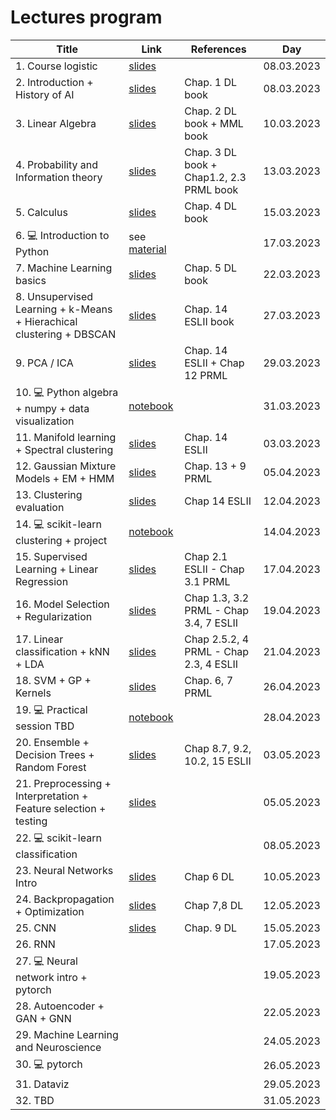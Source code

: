 # Lectures program

| Title | Link | References | Day |
| ------------------ | ------------- | ---------------- | --------------- |
| 1. Course logistic | [slides](https://docs.google.com/presentation/d/1kTL8-8z6N607njfj-Qf8fa0qkur6mykDr2Tys3JPIuo/edit?usp=sharing) | | 08.03.2023 |
| 2. Introduction + History of AI | [slides](https://docs.google.com/presentation/d/1IcoJQ63RDV0LV5uVcy-pnU3F3krzO2MoAJE29SOO1rk/edit?usp=sharing) | Chap. 1 DL book | 08.03.2023 |
| 3. Linear Algebra | [slides](https://docs.google.com/presentation/d/1j8AIXVPb5G8GmNLkOs4kYQM4yauIXiLXRbYAvepf1Cc/edit?usp=sharing) | Chap. 2 DL book + MML book | 10.03.2023 |
| 4. Probability and Information theory | [slides](https://docs.google.com/presentation/d/1zs2O9KPIX-0WbPg2tbck-ZSs_x0ihgxNStZrvhkNJIQ/edit?usp=sharing) | Chap. 3 DL book + Chap1.2, 2.3 PRML book | 13.03.2023 |
| 5. Calculus | [slides](https://docs.google.com/presentation/d/1cVeEe3fkj_7FL-CN06Ol5xovt9A35_SlUG39PYNaL5A/edit?usp=sharing) | Chap. 4 DL book | 15.03.2023 |
| 6. 💻 Introduction to Python | see [material](material.md) | | 17.03.2023 |
| 7. Machine Learning basics | [slides](https://docs.google.com/presentation/d/1LBIeythXsugOGL1Yf6qS6fJpyQyS3oQxjpBnTTB59zg/edit?usp=sharing) | Chap. 5 DL book | 22.03.2023 |
| 8. Unsupervised Learning + k-Means + Hierachical clustering + DBSCAN | [slides](https://docs.google.com/presentation/d/1Nqjg2Ihua4x3_mAepCDhX6w1jmZjPek-Jzf7RjXMlCo/edit?usp=sharing) | Chap. 14 ESLII book | 27.03.2023 |
| 9. PCA / ICA | [slides](https://docs.google.com/presentation/d/1efDXngdFPLDUfC69-xhiR1qPAQICXfPc1dHVMTZAYq4/edit?usp=sharing) | Chap. 14 ESLII + Chap 12 PRML | 29.03.2023 |
| 10. 💻 Python algebra + numpy + data visualization | [notebook](https://colab.research.google.com/drive/1oRuLHfrAf-oa__ZRbUNylyjawmPW2IJY?usp=sharing) | | 31.03.2023 |
| 11. Manifold learning + Spectral clustering | [slides](https://docs.google.com/presentation/d/10--10oW6ExKcyopFY3YI3VqhyqCTGeDFpIz0nNFiDW8/edit?usp=sharing) | Chap. 14 ESLII | 03.03.2023 |
| 12. Gaussian Mixture Models + EM + HMM | [slides](https://docs.google.com/presentation/d/1Jn7ZWNBs9dzcEbjhaiSoHlIBKrGEQcobj2tlozjqLE4/edit?usp=sharing) | Chap. 13 + 9 PRML| 05.04.2023 |
| 13. Clustering evaluation | [slides](https://docs.google.com/presentation/d/1e5pvwqXGtElzGlyIzzGLTi_f1RBRcYBvTrZeAO2ZkzE/edit?usp=sharing) | Chap 14 ESLII | 12.04.2023 |
| 14. 💻 scikit-learn clustering + project | [notebook](https://colab.research.google.com/drive/1WowWaLHlkt8HoIlWXVHQb_EZVcFhdKcl?usp=sharing) | | 14.04.2023 |
| 15. Supervised Learning + Linear Regression  | [slides](https://docs.google.com/presentation/d/1_HcycuOYijWReIHpbq2PB63mBfNoQ3mLGcy1-K6gLi8/edit?usp=share_link) | Chap 2.1 ESLII - Chap 3.1 PRML | 17.04.2023  |
| 16. Model Selection + Regularization | [slides](https://docs.google.com/presentation/d/1IqBupjZEwO3ss909G2gSW4yfCqSmCO99XlDQhvxnX3M/edit?usp=share_link) | Chap 1.3, 3.2 PRML - Chap 3.4, 7 ESLII  | 19.04.2023 |
| 17. Linear classification + kNN + LDA | [slides](https://docs.google.com/presentation/d/1ZUqmhbm4Nk7a-D9OZDcmtxmP_-D_erQE4dLgpPyFoKo/edit?usp=sharing) | Chap 2.5.2, 4 PRML - Chap 2.3, 4 ESLII | 21.04.2023 |
| 18. SVM + GP + Kernels | [slides](https://docs.google.com/presentation/d/1p9TXluL19zUS7Y-aRCKrB41_wXR2befZ9tXact5t_9I/edit?usp=sharing) | Chap. 6, 7 PRML | 26.04.2023 |
| 19. 💻 Practical session TBD  | [notebook](https://colab.research.google.com/drive/1McdIA1qvhqCew4LWOeHsyW7dRC_1V4uI?usp=sharing) | | 28.04.2023 |
| 20. Ensemble + Decision Trees + Random Forest | [slides](https://docs.google.com/presentation/d/19Gd-ffJTHMMtWTtnIeD4igCFN_koZLGL9jvfv3Dw694/edit?usp=sharing) | Chap 8.7, 9.2, 10.2, 15 ESLII | 03.05.2023 |
| 21. Preprocessing + Interpretation + Feature selection + testing| [slides](https://docs.google.com/presentation/d/1Kbcs2CfTHBB6a_YXTXgkwB95sP8RvhuOqHM8ZppQkFw/edit?usp=sharing) | | 05.05.2023 |
| 22. 💻 scikit-learn classification | | | 08.05.2023 |
| 23. Neural Networks Intro | [slides](https://docs.google.com/presentation/d/1LkpIgkJAHu4Uc9vSuOg8w2xr6CIMobFUi9dJuklqipc/edit?usp=sharing) | Chap 6 DL | 10.05.2023 |
| 24. Backpropagation + Optimization| [slides](https://docs.google.com/presentation/d/1LkpIgkJAHu4Uc9vSuOg8w2xr6CIMobFUi9dJuklqipc/edit?usp=sharing) | Chap 7,8 DL | 12.05.2023 |
| 25. CNN | [slides](https://docs.google.com/presentation/d/1g6XJg7zTDekhmlNvgQ0R0NHvANP8yjg2gpSdplCftQ0/edit?usp=sharing) | Chap. 9 DL | 15.05.2023 |
| 26. RNN | | | 17.05.2023 |
| 27. 💻 Neural network intro + pytorch | | | 19.05.2023 |
| 28. Autoencoder + GAN + GNN | | | 22.05.2023 |
| 29. Machine Learning and Neuroscience | | | 24.05.2023 |
| 30. 💻 pytorch | | | 26.05.2023 |
| 31. Dataviz | | | 29.05.2023 |
| 32. TBD | | | 31.05.2023 |
